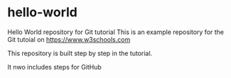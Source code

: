 # hello-world
Hello World repository for Git tutorial
This is an example repository for the Git tutoial on https://www.w3schools.com

This repository is built step by step in the tutorial.

It nwo includes steps for GitHub
